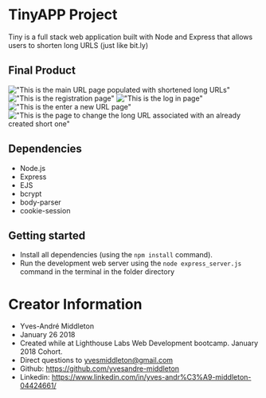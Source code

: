 # TinyAPP Project

Tiny is a full stack web application built with Node and Express that allows users to shorten long URLS (just like bit.ly)

## Final Product

!["This is the main URL page populated with shortened long URLs"]()
!["This is the registration page"]()
!["This is the log in page"]()
!["This is the enter a new URL page"]()
!["This is the page to change the long URL associated with an already created short one"]()

## Dependencies

- Node.js
- Express
- EJS
- bcrypt
- body-parser
- cookie-session

## Getting started

- Install all dependencies (using the `npm install` command).
- Run the development web server using the `node express_server.js` command in the terminal in the folder directory

# Creator Information

- Yves-André Middleton
- January 26 2018
- Created while at Lighthouse Labs Web Development bootcamp. January 2018 Cohort.
- Direct questions to yvesmiddleton@gmail.com
- Github: https://github.com/yvesandre-middleton
- Linkedin: https://www.linkedin.com/in/yves-andr%C3%A9-middleton-04424661/
